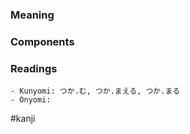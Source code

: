 ### Meaning



### Components



### Readings

```
- Kunyomi: つか.む, つか.まえる, つか.まる
- Onyomi: 
```

#kanji